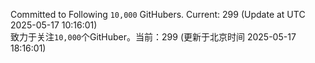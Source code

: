 Committed to Following `10,000` GitHubers. Current: <!-- FOLLOWING_COUNT -->299<!-- FOLLOWING_COUNT --> (Update at UTC <!-- LAST_UPDATED -->2025-05-17 10:16:01<!-- LAST_UPDATED -->)<br>
致力于关注`10,000`个GitHuber。当前：<!-- FOLLOWING_COUNT -->299<!-- FOLLOWING_COUNT --> (更新于北京时间 <!-- LAST_UPDATED_CST -->2025-05-17 18:16:01<!-- LAST_UPDATED_CST -->)
